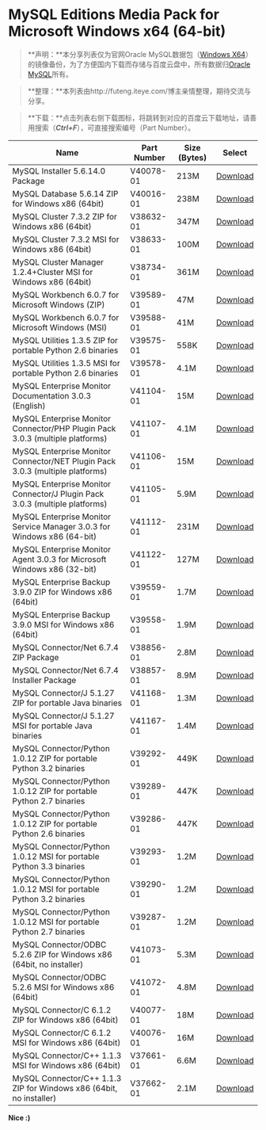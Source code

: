 MySQL Editions Media Pack for Microsoft Windows x64 (64-bit)
========
>   **声明：**本分享列表仅为官网Oracle MySQL数据包（[Windows X64][1]）的镜像备份，为了方便国内下载而存储与百度云盘中，所有数据归[Oracle MySQL][2]所有。

>   **整理：**本列表由http://futeng.iteye.com/博主亲情整理，期待交流与分享。

>   **下载：**点击列表右侧下载图标，将跳转到对应的百度云下载地址，请善用搜索（***Ctrl+F***），可直接搜索编号（Part Number）。


|   Name    |   Part Number |   Size (Bytes)    |   Select
|-----------|---------------|-------------------|---------
|MySQL Installer 5.6.14.0 Package	|V40078-01	|213M											      | [Download][3] 
|MySQL Database 5.6.14 ZIP for Windows x86 (64bit)	|V40016-01	|238M                                 | [Download][3]
| MySQL Cluster 7.3.2 ZIP for Windows x86 (64bit)	|V38632-01	|347M                                 | [Download][3]
| MySQL Cluster 7.3.2 MSI for Windows x86 (64bit)	|V38633-01	|100M                                 | [Download][3]
| MySQL Cluster Manager 1.2.4+Cluster MSI for Windows x86 (64bit)	|V38734-01	|361M                 | [Download][3]
| MySQL Workbench 6.0.7 for Microsoft Windows (ZIP)	|V39589-01	|47M                                  | [Download][3]
| MySQL Workbench 6.0.7 for Microsoft Windows (MSI)	|V39588-01	|41M                                  | [Download][3]
| MySQL Utilities 1.3.5 ZIP for portable Python 2.6 binaries	|V39575-01	|558K                     | [Download][3]
| MySQL Utilities 1.3.5 MSI for portable Python 2.6 binaries	|V39578-01	|4.1M                     | [Download][3]
| MySQL Enterprise Monitor Documentation 3.0.3 (English)	|V41104-01	|15M                          | [Download][3]
| MySQL Enterprise Monitor Connector/PHP Plugin Pack 3.0.3 (multiple platforms)	|V41107-01	|4.1M 	  | [Download][3]
| MySQL Enterprise Monitor Connector/NET Plugin Pack 3.0.3 (multiple platforms)	|V41106-01	|15M      | [Download][3]
| MySQL Enterprise Monitor Connector/J Plugin Pack 3.0.3 (multiple platforms)	|V41105-01	|5.9M     | [Download][3]
| MySQL Enterprise Monitor Service Manager 3.0.3 for Windows x86 (64-bit)	|V41112-01	|231M         | [Download][3]
| MySQL Enterprise Monitor Agent 3.0.3 for Microsoft Windows x86 (32-bit)	|V41122-01	|127M         | [Download][3]
| MySQL Enterprise Backup 3.9.0 ZIP for Windows x86 (64bit)	|V39559-01	|1.7M                         | [Download][3]
| MySQL Enterprise Backup 3.9.0 MSI for Windows x86 (64bit)	|V39558-01	|1.9M                         | [Download][3]
| MySQL Connector/Net 6.7.4 ZIP Package	|V38856-01	|2.8M                                             | [Download][3]
| MySQL Connector/Net 6.7.4 Installer Package	|V38857-01	|8.9M                                     | [Download][3]
| MySQL Connector/J 5.1.27 ZIP for portable Java binaries	|V41168-01	|1.3M                         | [Download][3]
| MySQL Connector/J 5.1.27 MSI for portable Java binaries	|V41167-01	|1.4M                         | [Download][3]
| MySQL Connector/Python 1.0.12 ZIP for portable Python 3.2 binaries	|V39292-01	|449K             | [Download][3]
| MySQL Connector/Python 1.0.12 ZIP for portable Python 2.7 binaries	|V39289-01	|447K             | [Download][3]
| MySQL Connector/Python 1.0.12 ZIP for portable Python 2.6 binaries	|V39286-01	|447K             | [Download][3]
| MySQL Connector/Python 1.0.12 MSI for portable Python 3.3 binaries	|V39293-01	|1.2M             | [Download][3]
| MySQL Connector/Python 1.0.12 MSI for portable Python 3.2 binaries	|V39290-01	|1.2M             | [Download][3]
| MySQL Connector/Python 1.0.12 MSI for portable Python 2.7 binaries	|V39287-01	|1.2M             | [Download][3]
| MySQL Connector/ODBC 5.2.6 ZIP for Windows x86 (64bit, no installer)	|V41073-01	|5.3M             | [Download][3]
| MySQL Connector/ODBC 5.2.6 MSI for Windows x86 (64bit)	|V41072-01	|4.8M                         | [Download][3]
| MySQL Connector/C 6.1.2 ZIP for Windows x86 (64bit)	|V40077-01	|18M                              | [Download][3]
| MySQL Connector/C 6.1.2 MSI for Windows x86 (64bit)	|V40076-01	|16M                              | [Download][3]
| MySQL Connector/C++ 1.1.3 MSI for Windows x86 (64bit)	|V37661-01	|6.6M                             | [Download][3]
| MySQL Connector/C++ 1.1.3 ZIP for Windows x86 (64bit, no installer)	|V37662-01	|2.1M             | [Download][3]


**Nice :)**





  [1]: https://edelivery.oracle.com/EPD/Download/get_form?egroup_aru_number=13259737
  [2]: http://dev.mysql.com/downloads/
  [3]: http://pan.baidu.com/s/120JSV#dir/path=%2F%E5%88%86%E4%BA%AB%2F%E7%BC%96%E7%A8%8B%2FMySQL%2FMySQL%20Editions%20Media%20Pack%20for%20Microsoft%20Windows%20x64%20%2864-bit%29
